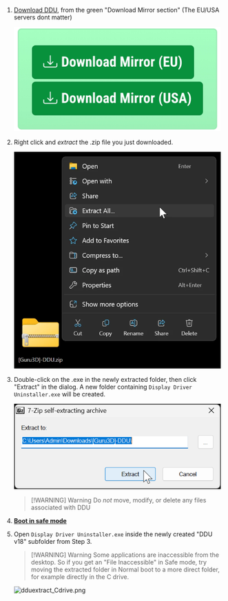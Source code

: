 1. [Download DDU](https://www.guru3d.com/files-details/display-driver-uninstaller-download.html), from the green "Download Mirror section" (The EU/USA servers dont matter)

    ![ddudownload.png](../../assets/factoids/ddudownload.webp)

2. Right click and _extract_ the .zip file you just downloaded.

    ![dduzip11.png](../../assets/factoids/dduzip11.webp)

3. Double-click on the .exe in the newly extracted folder, then click "Extract" in the dialog.
A new folder containing `Display Driver Uninstaller.exe` will be created.

    ![dduextract2.png](../../assets/factoids/dduextract2.png)

    > [!WARNING] Warning
    > Do _not_ move, modify, or delete any files associated with DDU

4. [**Boot in safe mode**](https://support.microsoft.com/en-us/help/12376/windows-10-start-your-pc-in-safe-mode) 

5. Open `Display Driver Uninstaller.exe` inside the newly created "DDU v18" subfolder from Step 3.

    > [!WARNING] Warning
    > Some applications are inaccessible from the desktop. So if you get an "File Inaccessible" in Safe mode, try moving the extracted folder in Normal boot to a more direct folder, for example directly in the C drive.

    ![dduextract_Cdrive.png](../../assets/factoids/dduextract_Cdrive.webp)
